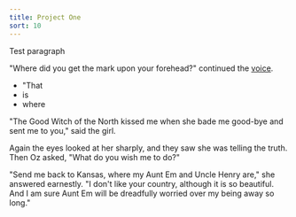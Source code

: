 ```yaml
---
title: Project One
sort: 10
---
```

Test paragraph

"Where did you get the mark upon your forehead?" continued the [voice](http://www.google.com).

- "That
- is
- where

"The Good Witch of the North kissed me when she bade me good-bye and sent me to you," said the girl.

Again the eyes looked at her sharply, and they saw she was telling the truth. Then Oz asked, "What do you wish me to do?"

"Send me back to Kansas, where my Aunt Em and Uncle Henry are," she answered earnestly. "I don't like your country, although it is so beautiful. And I am sure Aunt Em will be dreadfully worried over my being away so long."